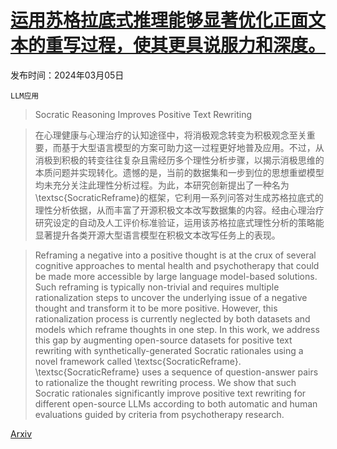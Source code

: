 # [运用苏格拉底式推理能够显著优化正面文本的重写过程，使其更具说服力和深度。](https://arxiv.org/abs/2403.03029)

发布时间：2024年03月05日

`LLM应用`

> Socratic Reasoning Improves Positive Text Rewriting

> 在心理健康与心理治疗的认知途径中，将消极观念转变为积极观念至关重要，而基于大型语言模型的方案可助力这一过程更好地普及应用。不过，从消极到积极的转变往往复杂且需经历多个理性分析步骤，以揭示消极思维的本质问题并实现转化。遗憾的是，当前的数据集和一步到位的思想重塑模型均未充分关注此理性分析过程。为此，本研究创新提出了一种名为\textsc{SocraticReframe}的框架，它利用一系列问答对生成苏格拉底式的理性分析依据，从而丰富了开源积极文本改写数据集的内容。经由心理治疗研究设定的自动及人工评价标准验证，运用该苏格拉底式理性分析的策略能显著提升各类开源大型语言模型在积极文本改写任务上的表现。

> Reframing a negative into a positive thought is at the crux of several cognitive approaches to mental health and psychotherapy that could be made more accessible by large language model-based solutions. Such reframing is typically non-trivial and requires multiple rationalization steps to uncover the underlying issue of a negative thought and transform it to be more positive. However, this rationalization process is currently neglected by both datasets and models which reframe thoughts in one step. In this work, we address this gap by augmenting open-source datasets for positive text rewriting with synthetically-generated Socratic rationales using a novel framework called \textsc{SocraticReframe}. \textsc{SocraticReframe} uses a sequence of question-answer pairs to rationalize the thought rewriting process. We show that such Socratic rationales significantly improve positive text rewriting for different open-source LLMs according to both automatic and human evaluations guided by criteria from psychotherapy research.

[Arxiv](https://arxiv.org/abs/2403.03029)